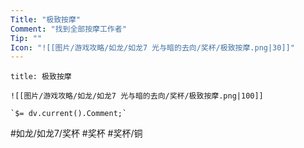 ```yaml
---
Title: "极致按摩"
Comment: "找到全部按摩工作者"
Tip: ""
Icon: "![[图片/游戏攻略/如龙/如龙7 光与暗的去向/奖杯/极致按摩.png|30]]"
---
```

```ad-common-bronze-trophy
title: 极致按摩

![[图片/游戏攻略/如龙/如龙7 光与暗的去向/奖杯/极致按摩.png|100]]

`$= dv.current().Comment;`

```

#如龙/如龙7/奖杯 #奖杯 #奖杯/铜
